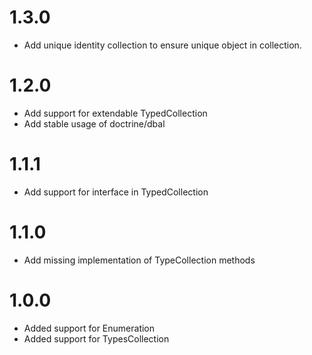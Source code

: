 1.3.0
=====

* Add unique identity collection to ensure unique object in collection.

1.2.0
=====

* Add support for extendable TypedCollection
* Add stable usage of doctrine/dbal

1.1.1
=====

* Add support for interface in TypedCollection

1.1.0
=====

* Add missing implementation of TypeCollection methods

1.0.0
=====

* Added support for Enumeration
* Added support for TypesCollection
